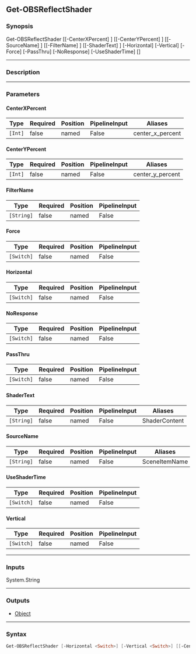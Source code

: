 Get-OBSReflectShader
--------------------

### Synopsis
Get-OBSReflectShader [[-CenterXPercent] <int>] [[-CenterYPercent] <int>] [[-SourceName] <string>] [[-FilterName] <string>] [[-ShaderText] <string>] [-Horizontal] [-Vertical] [-Force] [-PassThru] [-NoResponse] [-UseShaderTime] [<CommonParameters>]

---

### Description

---

### Parameters
#### **CenterXPercent**

|Type   |Required|Position|PipelineInput|Aliases         |
|-------|--------|--------|-------------|----------------|
|`[Int]`|false   |named   |False        |center_x_percent|

#### **CenterYPercent**

|Type   |Required|Position|PipelineInput|Aliases         |
|-------|--------|--------|-------------|----------------|
|`[Int]`|false   |named   |False        |center_y_percent|

#### **FilterName**

|Type      |Required|Position|PipelineInput|
|----------|--------|--------|-------------|
|`[String]`|false   |named   |False        |

#### **Force**

|Type      |Required|Position|PipelineInput|
|----------|--------|--------|-------------|
|`[Switch]`|false   |named   |False        |

#### **Horizontal**

|Type      |Required|Position|PipelineInput|
|----------|--------|--------|-------------|
|`[Switch]`|false   |named   |False        |

#### **NoResponse**

|Type      |Required|Position|PipelineInput|
|----------|--------|--------|-------------|
|`[Switch]`|false   |named   |False        |

#### **PassThru**

|Type      |Required|Position|PipelineInput|
|----------|--------|--------|-------------|
|`[Switch]`|false   |named   |False        |

#### **ShaderText**

|Type      |Required|Position|PipelineInput|Aliases      |
|----------|--------|--------|-------------|-------------|
|`[String]`|false   |named   |False        |ShaderContent|

#### **SourceName**

|Type      |Required|Position|PipelineInput|Aliases      |
|----------|--------|--------|-------------|-------------|
|`[String]`|false   |named   |False        |SceneItemName|

#### **UseShaderTime**

|Type      |Required|Position|PipelineInput|
|----------|--------|--------|-------------|
|`[Switch]`|false   |named   |False        |

#### **Vertical**

|Type      |Required|Position|PipelineInput|
|----------|--------|--------|-------------|
|`[Switch]`|false   |named   |False        |

---

### Inputs
System.String

---

### Outputs
* [Object](https://learn.microsoft.com/en-us/dotnet/api/System.Object)

---

### Syntax
```PowerShell
Get-OBSReflectShader [-Horizontal <Switch>] [-Vertical <Switch>] [[-CenterXPercent] <Int>] [[-CenterYPercent] <Int>] [[-SourceName] <String>] [[-FilterName] <String>] [[-ShaderText] <String>] [-Force <Switch>] [-PassThru <Switch>] [-NoResponse <Switch>] [-UseShaderTime <Switch>] [<CommonParameters>]
```
